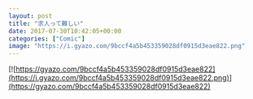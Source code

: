 ```yaml
---
layout: post
title: "求人って難しい"
date: 2017-07-30T10:42:05+00:00
categories: ["Comic"]
image: "https://i.gyazo.com/9bccf4a5b453359028df0915d3eae822.png"
---
```


[![https://gyazo.com/9bccf4a5b453359028df0915d3eae822](https://i.gyazo.com/9bccf4a5b453359028df0915d3eae822.png)](https://gyazo.com/9bccf4a5b453359028df0915d3eae822)